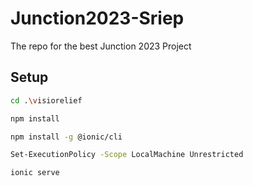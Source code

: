 # Junction2023-Sriep

The repo for the best Junction 2023 Project


## Setup
```bash
cd .\visiorelief
```
```bash
npm install
```
```bash
npm install -g @ionic/cli
```
```bash
Set-ExecutionPolicy -Scope LocalMachine Unrestricted
```
```bash
ionic serve
```

